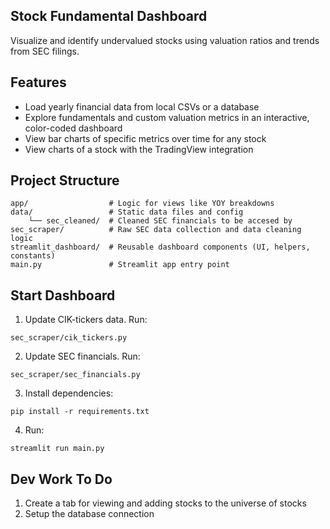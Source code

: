 ## Stock Fundamental Dashboard

Visualize and identify undervalued stocks using valuation ratios and trends from SEC filings.


## Features

- Load yearly financial data from local CSVs or a database
- Explore fundamentals and custom valuation metrics in an interactive, color-coded dashboard
- View bar charts of specific metrics over time for any stock
- View charts of a stock with the TradingView integration


## Project Structure

```
app/                  # Logic for views like YOY breakdowns
data/                 # Static data files and config
    └── sec_cleaned/  # Cleaned SEC financials to be accesed by
sec_scraper/          # Raw SEC data collection and data cleaning logic
streamlit_dashboard/  # Reusable dashboard components (UI, helpers, constants)
main.py               # Streamlit app entry point
```

## Start Dashboard

1. Update CIK-tickers data. Run: 
```
sec_scraper/cik_tickers.py
```

2. Update SEC financials. Run:
```
sec_scraper/sec_financials.py
```

3. Install dependencies:

```
pip install -r requirements.txt
```

4. Run:
```
streamlit run main.py
```

## Dev Work To Do
1. Create a tab for viewing and adding stocks to the universe of stocks
2. Setup the database connection